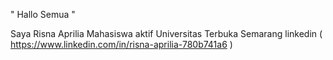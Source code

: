 " Hallo Semua "

Saya Risna Aprilia Mahasiswa aktif Universitas Terbuka Semarang
linkedin ( https://www.linkedin.com/in/risna-aprilia-780b741a6 )
